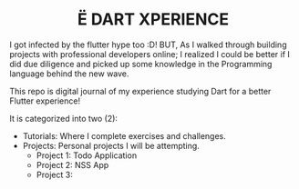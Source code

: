 <h1 align="center">
    Ë DART XPERIENCE
</h1>
<p>
I got infected by the flutter hype too :D! BUT, As I  walked through building projects with professional developers online; I realized I could be better if I did due diligence and picked up some knowledge in the Programming language behind the new wave.

This repo is digital journal of my experience studying Dart for a better Flutter experience!
</p>

It is categorized into two (2):
- Tutorials: Where I complete exercises and challenges.
- Projects: Personal projects I will be attempting.
    - Project 1:    Todo Application
    - Project 2:    NSS App
    - Project 3:
